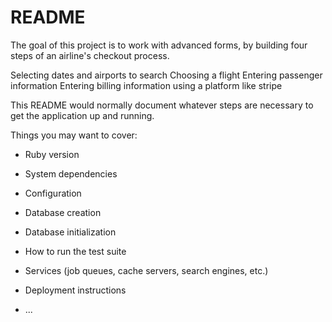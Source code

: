 # README

The goal of this project is to work with advanced forms, by building four steps of an airline's checkout process.

Selecting dates and airports to search
Choosing a flight
Entering passenger information
Entering billing information using a platform like stripe

This README would normally document whatever steps are necessary to get the
application up and running.

Things you may want to cover:

* Ruby version

* System dependencies

* Configuration

* Database creation

* Database initialization

* How to run the test suite

* Services (job queues, cache servers, search engines, etc.)

* Deployment instructions

* ...
